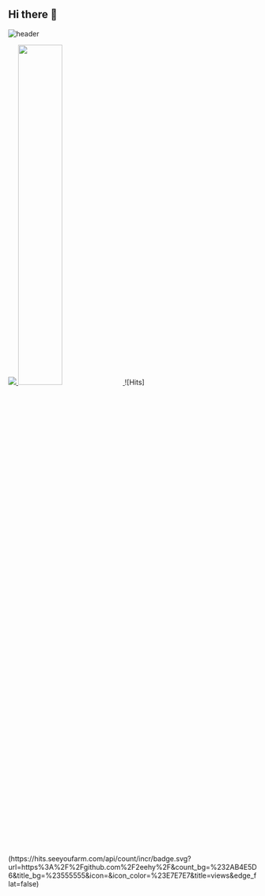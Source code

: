 ## Hi there 👋

![header](https://capsule-render.vercel.app/api?type=waving&color=gradient&height=120&animation=fadeIn&section=footer&text=💽💾💿&fontAlign=70)

<a href="s">
  <img src="https://github-readme-stats.vercel.app/api/top-langs/?username=2eehy&exclude_repo=dkssud8150.github.io&layout=compact&theme=tokyonight" />
</a>
<a href="s">
  <img src="https://github-readme-stats.vercel.app/api?username=2eehy&theme=tokyonight&show_icons=true" width="42%" />
</a>
![Hits](https://hits.seeyoufarm.com/api/count/incr/badge.svg?url=https%3A%2F%2Fgithub.com%2F2eehy%2F&count_bg=%232AB4E5D6&title_bg=%23555555&icon=&icon_color=%23E7E7E7&title=views&edge_flat=false)
